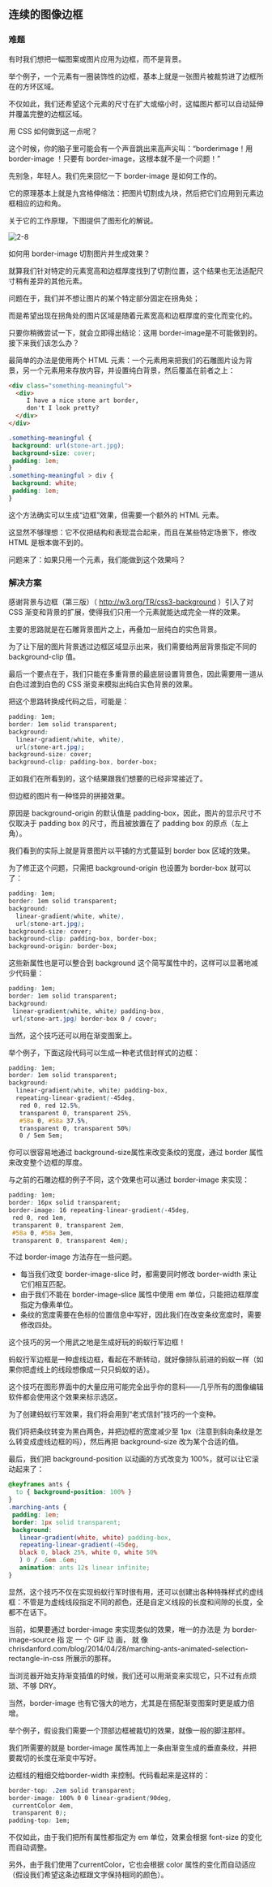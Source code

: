 ## 连续的图像边框

### 难题

有时我们想把一幅图案或图片应用为边框，而不是背景。

举个例子，一个元素有一圈装饰性的边框，基本上就是一张图片被裁剪进了边框所在的方环区域。

不仅如此，我们还希望这个元素的尺寸在扩大或缩小时，这幅图片都可以自动延伸并覆盖完整的边框区域。

用 CSS 如何做到这一点呢？

这个时候，你的脑子里可能会有一个声音跳出来高声尖叫：“borderimage！用 border-image ！只要有 border-image，这根本就不是一个问题！”

先别急，年轻人。我们先来回忆一下 border-image 是如何工作的。

它的原理基本上就是九宫格伸缩法：把图片切割成九块，然后把它们应用到元素边框相应的边和角。

关于它的工作原理，下图提供了图形化的解说。

![2-8](https://github.com/Artila/CSS/blob/master/CSS%20SECRETS/%E7%AC%AC2%E7%AB%A0%20%E8%83%8C%E6%99%AF%E4%B8%8E%E8%BE%B9%E6%A1%86/2-8.PNG)

如何用 border-image 切割图片并生成效果？

就算我们针对特定的元素宽高和边框厚度找到了切割位置，这个结果也无法适配尺寸稍有差异的其他元素。

问题在于，我们并不想让图片的某个特定部分固定在拐角处；

而是希望出现在拐角处的图片区域是随着元素宽高和边框厚度的变化而变化的。

只要你稍微尝试一下，就会立即得出结论：这用 border-image是不可能做到的。接下来我们该怎么办？

最简单的办法是使用两个 HTML 元素：一个元素用来把我们的石雕图片设为背景，另一个元素用来存放内容，并设置纯白背景，然后覆盖在前者之上：

```html
<div class="something-meaningful">
  <div>
     I have a nice stone art border,
     don't I look pretty?
  </div>
</div>
```

```css
.something-meaningful {
 background: url(stone-art.jpg);
 background-size: cover;
 padding: 1em;
}
.something-meaningful > div {
 background: white;
 padding: 1em;
}
```

这个方法确实可以生成“边框”效果，但需要一个额外的 HTML 元素。

这显然不够理想：它不仅把结构和表现混合起来，而且在某些特定场景下，修改 HTML 是根本做不到的。

问题来了：如果只用一个元素，我们能做到这个效果吗？



### 解决方案

感谢背景与边框（第三版）（ http://w3.org/TR/css3-background ）引入了对 CSS 渐变和背景的扩展，使得我们只用一个元素就能达成完全一样的效果。

主要的思路就是在石雕背景图片之上，再叠加一层纯白的实色背景。

为了让下层的图片背景透过边框区域显示出来，我们需要给两层背景指定不同的 background-clip 值。

最后一个要点在于，我们只能在多重背景的最底层设置背景色，因此需要用一道从白色过渡到白色的 CSS 渐变来模拟出纯白实色背景的效果。

把这个思路转换成代码之后，可能是：

```css
padding: 1em;
border: 1em solid transparent;
background: 
  linear-gradient(white, white),
  url(stone-art.jpg);
background-size: cover;
background-clip: padding-box, border-box;
```

正如我们在所看到的，这个结果跟我们想要的已经非常接近了。

但边框的图片有一种怪异的拼接效果。

原因是 background-origin 的默认值是 padding-box，因此，图片的显示尺寸不仅取决于 padding box 的尺寸，而且被放置在了 padding box 的原点（左上角）。

我们看到的实际上就是背景图片以平铺的方式蔓延到 border box 区域的效果。

为了修正这个问题，只需把 background-origin 也设置为 border-box 就可以了：

```css
padding: 1em;
border: 1em solid transparent;
background: 
  linear-gradient(white, white),
  url(stone-art.jpg);
background-size: cover;
background-clip: padding-box, border-box;
background-origin: border-box;
```

这些新属性也是可以整合到 background 这个简写属性中的，这样可以显著地减少代码量：

```css
padding: 1em;
border: 1em solid transparent;
background:
 linear-gradient(white, white) padding-box,
 url(stone-art.jpg) border-box 0 / cover;
```

当然，这个技巧还可以用在渐变图案上。

举个例子，下面这段代码可以生成一种老式信封样式的边框：

```css
padding: 1em;
border: 1em solid transparent;
background: 
  linear-gradient(white, white) padding-box,
  repeating-linear-gradient(-45deg,
   red 0, red 12.5%,
   transparent 0, transparent 25%,
   #58a 0, #58a 37.5%,
   transparent 0, transparent 50%)
   0 / 5em 5em;
```

你可以很容易地通过 background-size属性来改变条纹的宽度，通过 border 属性来改变整个边框的厚度。

与之前的石雕边框的例子不同，这个效果也可以通过 border-image 来实现：

```css
padding: 1em;
border: 16px solid transparent;
border-image: 16 repeating-linear-gradient(-45deg,
 red 0, red 1em,
 transparent 0, transparent 2em,
 #58a 0, #58a 3em,
 transparent 0, transparent 4em);
```

不过 border-image 方法存在一些问题。

- 每当我们改变 border-image-slice 时，都需要同时修改 border-width 来让它们相互匹配。
- 由于我们不能在 border-image-slice 属性中使用 em 单位，只能把边框厚度指定为像素单位。
- 条纹的宽度需要在色标的位置信息中写好，因此我们在改变条纹宽度时，需要修改四处。



这个技巧的另一个用武之地是生成好玩的蚂蚁行军边框！

蚂蚁行军边框是一种虚线边框，看起在不断转动，就好像排队前进的蚂蚁一样（如果你把虚线上的线段想像成一只只蚂蚁的话）。

这个技巧在图形界面中的大量应用可能完全出乎你的意料——几乎所有的图像编辑软件都会使用这个效果来标示选区。

为了创建蚂蚁行军效果，我们将会用到“老式信封”技巧的一个变种。

我们将把条纹转变为黑白两色，并把边框的宽度减少至 1px（注意到斜向条纹是怎么转变成虚线边框的吗），然后再把 background-size 改为某个合适的值。

最后，我们把 background-position 以动画的方式改变为 100%，就可以让它滚动起来了：

```css
@keyframes ants { 
  to { background-position: 100% } 
}
.marching-ants {
 padding: 1em;
 border: 1px solid transparent;
 background:
   linear-gradient(white, white) padding-box,
   repeating-linear-gradient(-45deg,
   black 0, black 25%, white 0, white 50%
   ) 0 / .6em .6em;
   animation: ants 12s linear infinite;
}
```

显然，这个技巧不仅在实现蚂蚁行军时很有用，还可以创建出各种特殊样式的虚线框：不管是为虚线线段指定不同的颜色，还是自定义线段的长度和间隙的长度，全都不在话下。

当前，如果要通过 border-image 来实现类似的效果，唯一的办法是 为 border-image-source 指 定 一 个 GIF 动 画， 就 像 chrisdanford.com/blog/2014/04/28/marching-ants-animated-selection-rectangle-in-css 所展示的那样。

当浏览器开始支持渐变插值的时候，我们还可以用渐变来实现它，只不过有点烦琐、不够 DRY。

当然，border-image 也有它强大的地方，尤其是在搭配渐变图案时更是威力倍增。

举个例子，假设我们需要一个顶部边框被裁切的效果，就像一般的脚注那样。

我们所需要的就是 border-image 属性再加上一条由渐变生成的垂直条纹，并把要裁切的长度在渐变中写好。

边框线的粗细交给border-width 来控制。代码看起来是这样的：

```css
border-top: .2em solid transparent;
border-image: 100% 0 0 linear-gradient(90deg,
 currentColor 4em,
 transparent 0);
padding-top: 1em;
```

不仅如此，由于我们把所有属性都指定为 em 单位，效果会根据 font-size 的变化而自动调整。

另外，由于我们使用了currentColor，它也会根据 color 属性的变化而自动适应（假设我们希望这条边框跟文字保持相同的颜色）。